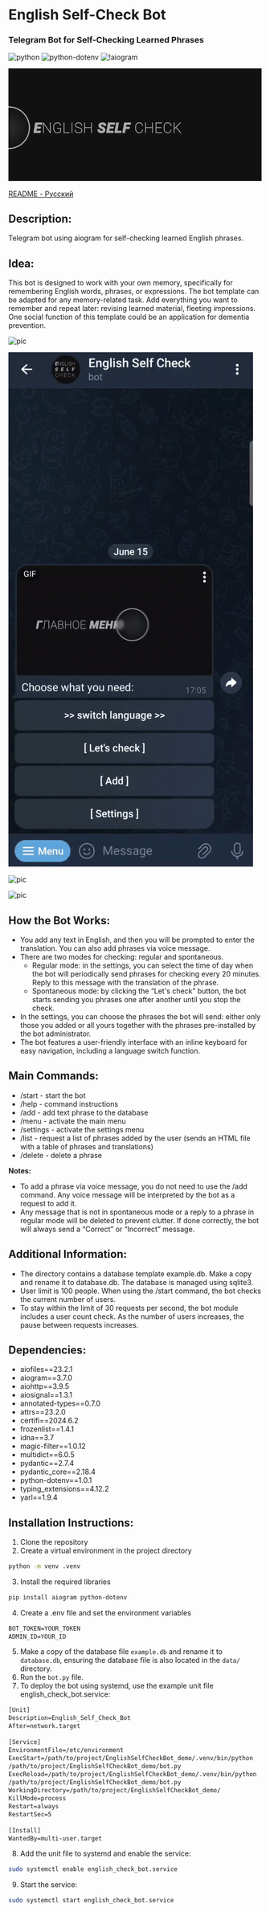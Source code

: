 # English Self-Check Bot
### Telegram Bot for Self-Checking Learned Phrases

![python](https://img.shields.io/badge/python-3.9-blue)
![python-dotenv](https://img.shields.io/badge/python--dotenv-1.0.1-blue)
![!aiogram](https://img.shields.io/badge/aiogram-3.7.0-blue)

![pic](static/for_readme/header.gif)

[README - Русский](README_RU.md)

## Description:

Telegram bot using aiogram for self-checking learned English phrases.

## Idea:

This bot is designed to work with your own memory, specifically for remembering English words, phrases, or expressions. The bot template can be adapted for any memory-related task. Add everything you want to remember and repeat later: revising learned material, fleeting impressions. One social function of this template could be an application for dementia prevention.

![pic](static/for_readme/start.gif)

![pic](static/for_readme/lets_start.gif)

![pic](static/for_readme/settings.gif)

![pic](static/for_readme/audio.gif)

## How the Bot Works:

- You add any text in English, and then you will be prompted to enter the translation. You can also add phrases via voice message.
- There are two modes for checking: regular and spontaneous.
  - Regular mode: in the settings, you can select the time of day when the bot will periodically send phrases for checking every 20 minutes. Reply to this message with the translation of the phrase.
  - Spontaneous mode: by clicking the “Let's check” button, the bot starts sending you phrases one after another until you stop the check.
- In the settings, you can choose the phrases the bot will send: either only those you added or all yours together with the phrases pre-installed by the bot administrator.
- The bot features a user-friendly interface with an inline keyboard for easy navigation, including a language switch function.

## Main Commands:

- /start - start the bot
- /help - command instructions
- /add - add text phrase to the database
- /menu - activate the main menu
- /settings - activate the settings menu
- /list - request a list of phrases added by the user (sends an HTML file with a table of phrases and translations)
- /delete - delete a phrase

**Notes:**

- To add a phrase via voice message, you do not need to use the /add command. Any voice message will be interpreted by the bot as a request to add it.
- Any message that is not in spontaneous mode or a reply to a phrase in regular mode will be deleted to prevent clutter. If done correctly, the bot will always send a “Correct” or “Incorrect” message.

## Additional Information:

- The directory contains a database template example.db. Make a copy and rename it to database.db. The database is managed using sqlite3.
- User limit is 100 people. When using the /start command, the bot checks the current number of users.
- To stay within the limit of 30 requests per second, the bot module includes a user count check. As the number of users increases, the pause between requests increases.

## Dependencies:

- aiofiles==23.2.1
- aiogram==3.7.0
- aiohttp==3.9.5
- aiosignal==1.3.1
- annotated-types==0.7.0
- attrs==23.2.0
- certifi==2024.6.2
- frozenlist==1.4.1
- idna==3.7
- magic-filter==1.0.12
- multidict==6.0.5
- pydantic==2.7.4
- pydantic_core==2.18.4
- python-dotenv==1.0.1
- typing_extensions==4.12.2
- yarl==1.9.4

## Installation Instructions:

1. Clone the repository
2. Create a virtual environment in the project directory

```bash
python -m venv .venv
```

3. Install the required libraries

```bash
pip install aiogram python-dotenv
```

4. Create a .env file and set the environment variables

```visual
BOT_TOKEN=YOUR_TOKEN
ADMIN_ID=YOUR_ID
```

5. Make a copy of the database file `example.db` and rename it to `database.db`, ensuring the database file is also located in the `data/` directory.
6. Run the `bot.py` file.
7. To deploy the bot using systemd, use the example unit file english_check_bot.service:

```visual
[Unit]
Description=English_Self_Check_Bot
After=network.target

[Service]
EnvironmentFile=/etc/environment
ExecStart=/path/to/project/EnglishSelfCheckBot_demo/.venv/bin/python /path/to/project/EnglishSelfCheckBot_demo/bot.py
ExecReload=/path/to/project/EnglishSelfCheckBot_demo/.venv/bin/python /path/to/project/EnglishSelfCheckBot_demo/bot.py
WorkingDirectory=/path/to/project/EnglishSelfCheckBot_demo/
KillMode=process
Restart=always
RestartSec=5

[Install]
WantedBy=multi-user.target
```

8. Add the unit file to systemd and enable the service:

```bash
sudo systemctl enable english_check_bot.service
```` 

9. Start the service:

```bash
sudo systemctl start english_check_bot.service 
```

